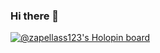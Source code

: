 ### Hi there 👋
[![@zapellass123's Holopin board](https://holopin.io/api/user/board?user=zapellass123)](https://holopin.io/@zapellass123)
<!--
**zapellass123/zapellass123** is a ✨ _special_ ✨ repository because its `README.md` (this file) appears on your GitHub profile.

Here are some ideas to get you started:

- 🔭 I’m currently working on ...
- 🌱 I’m currently learning ...
- 👯 I’m looking to collaborate on ...
- 🤔 I’m looking for help with ...
- 💬 Ask me about ...
- 📫 How to reach me: ...
- 😄 Pronouns: ...
- ⚡ Fun fact: ...
-->
